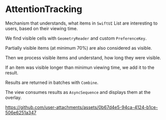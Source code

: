 # AttentionTracking

Mechanism that understands, what items in `SwiftUI` List are interesting to users, based on their viewing time. 

We find visible cells with `GeometryReader` and custom `PreferenceKey`.

Partially visible items (at minimum 70%) are also considered as visible.

Then we process visible items and understand, how long they were visible. 

If an item was visible longer than minimun viewing time, we add it to the result.

Results are returned in batches with `Combine`.

The view consumes results as `AsyncSequence` and displays them at the overlay.

https://github.com/user-attachments/assets/0b67d4e5-94ca-4124-b1ce-506e6251a347

